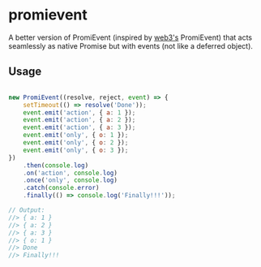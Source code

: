 # promievent
A better version of PromiEvent (inspired by [web3's](https://github.com/ethereum/web3.js) PromiEvent) that acts seamlessly as native Promise but with events (not like a deferred object).  

## Usage
```javascript

new PromiEvent((resolve, reject, event) => {
    setTimeout(() => resolve('Done'));
    event.emit('action', { a: 1 });
    event.emit('action', { a: 2 });
    event.emit('action', { a: 3 });
    event.emit('only', { o: 1 });
    event.emit('only', { o: 2 });
    event.emit('only', { o: 3 });
})
    .then(console.log)
    .on('action', console.log)
    .once('only', console.log)
    .catch(console.error)
    .finally(() => console.log('Finally!!!'));

// Output:
//> { a: 1 }
//> { a: 2 }
//> { a: 3 }
//> { o: 1 }
//> Done
//> Finally!!!

```
